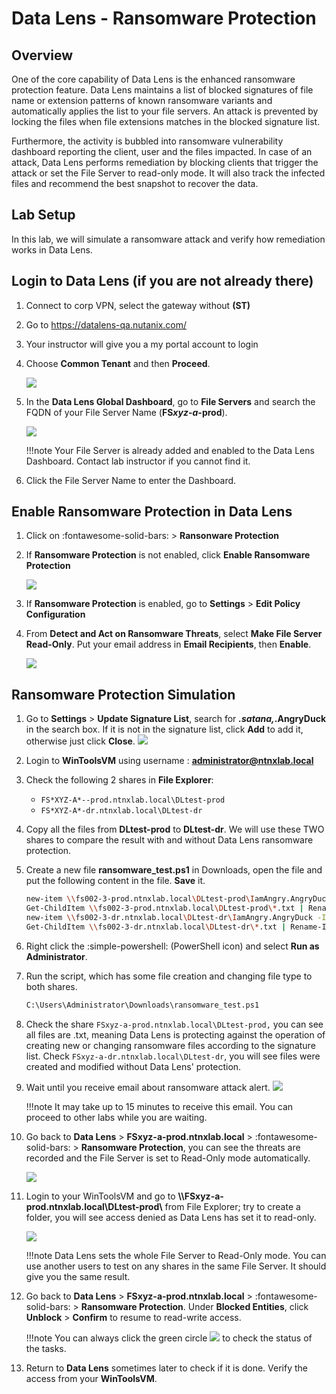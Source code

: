 # Data Lens - Ransomware Protection

## Overview
One of the core capability of Data Lens is the enhanced ransomware protection feature. Data Lens maintains a list of blocked signatures of file name or extension patterns of known ransomware variants and automatically applies the list to
your file servers. An attack is prevented by locking the files
when file extensions matches in the blocked signature list.

Furthermore, the activity is bubbled into ransomware vulnerability dashboard reporting the client, user and the files impacted. In case of an attack, Data Lens performs remediation by blocking clients that trigger the attack or set the File Server to read-only mode. It will also track the infected files and recommend the best snapshot to recover the data.

## Lab Setup

In this lab, we will simulate a ransomware attack and verify how remediation works in Data Lens. 

## Login to Data Lens (if you are not already there)

1. Connect to corp VPN, select the gateway without **(ST)**
   
2. Go to https://datalens-qa.nutanix.com/ 
   
3. Your instructor will give you a my portal account to login
   
4. Choose **Common Tenant** and then **Proceed**.
   
    ![](images/dl1.png)

5. In the **Data Lens Global Dashboard**, go to **File Servers** and search the FQDN of your File Server Name (**FS*xyz*-*a*-prod**).

    ![](images/dl2.png)

    !!!note 
           Your File Server is already added and enabled to the Data Lens Dashboard. Contact lab instructor if you cannot find it.


6. Click the File Server Name to enter the Dashboard.

## Enable Ransomware Protection in Data Lens

1. Click on :fontawesome-solid-bars: > **Ransonware Protection**

2. If **Ransomware Protection** is not enabled, click **Enable Ransomware Protection**
   
   ![](images/dl3.png)

3. If **Ransomware Protection** is enabled, go to **Settings** > **Edit Policy Configuration**

4.  From **Detect and Act on Ransomware Threats**, select **Make File Server Read-Only**. Put your email address in **Email Recipients**, then **Enable**.
      
    ![](images/dl4.png)

## Ransomware Protection Simulation

1.    Go to **Settings** > **Update Signature List**, search for ****.satana*,*.AngryDuck** in the search box. If it is not in the signature list, click **Add** to add it, otherwise just click **Close**.
            ![](images/dl5.png)

2.    Login to **WinToolsVM** using username : **administrator@ntnxlab.local**

3.    Check the following 2 shares in **File Explorer**:

      - ``FS*XYZ-A*--prod.ntnxlab.local\DLtest-prod``
      - ``FS*XYZ-A*-dr.ntnxlab.local\DLtest-dr``

4.    Copy all the files from **DLtest-prod** to **DLtest-dr**. We will use these TWO shares to compare the result with and without Data Lens ransomware protection.

5.    Create a new file **ransomware_test.ps1** in Downloads, open the file and put the following content in the file. **Save** it.
      ```bash
      new-item \\fs002-3-prod.ntnxlab.local\DLtest-prod\IamAngry.AngryDuck -ItemType file
      Get-ChildItem \\fs002-3-prod.ntnxlab.local\DLtest-prod\*.txt | Rename-Item -NewName { $_.Name -replace '.txt','.satana' }
      new-item \\fs002-3-dr.ntnxlab.local\DLtest-dr\IamAngry.AngryDuck -ItemType file
      Get-ChildItem \\fs002-3-dr.ntnxlab.local\DLtest-dr\*.txt | Rename-Item -NewName { $_.Name -replace '.txt','.satana' }
      ```

6. Right click the :simple-powershell: (PowerShell icon) and select **Run as Administrator**.

7. Run the script, which has some file creation and changing file type to both shares.

    ```bash
    C:\Users\Administrator\Downloads\ransomware_test.ps1
    ```

8.   Check the share ``FSxyz-a-prod.ntnxlab.local\DLtest-prod,`` you can see all files are .txt, meaning Data Lens is protecting against the operation of creating new or changing ransomware files according to the signature list. Check ``FSxyz-a-dr.ntnxlab.local\DLtest-dr``, you will see files were created and modified without Data Lens' protection.

9.  Wait until you receive email about ransomware attack alert.
            ![](images/dl8.png)

    !!!note
            It may take up to 15 minutes to receive this email. You can proceed to other labs while you are waiting.

10. Go back to **Data Lens** > **FSxyz-a-prod.ntnxlab.local** > :fontawesome-solid-bars: > **Ransomware Protection**, you can see the threats are recorded and the File Server is set to Read-Only mode automatically.
   
      ![](images/dl9.png)

11. Login to your WinToolsVM and go to **\\\FSxyz-a-prod.ntnxlab.local\DLtest-prod\\** from File Explorer; try to create a folder, you will see access denied as Data Lens has set it to read-only.
    
    ![](images/dl10.png)
    
    !!!note
           Data Lens sets the whole File Server to Read-Only mode. You can use another users to test on any shares in the same File Server. It should give you the same result.


11. Go back to **Data Lens** > **FSxyz-a-prod.ntnxlab.local** > :fontawesome-solid-bars: > **Ransomware Protection**. Under **Blocked Entities**, click **Unblock** > **Confirm** to resume to read-write access.

      !!!note
            You can always click the green circle ![](images/greencircle.png) to check the status of the tasks.

12.   Return to **Data Lens** sometimes later to check if it is done. Verify the access from your **WinToolsVM**.
